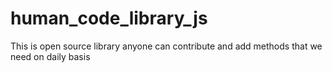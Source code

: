 # human_code_library_js
This is open source library anyone can contribute and add methods that we need on daily basis
